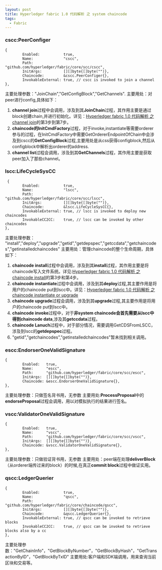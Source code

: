 ```yaml
---
layout: post
title: Hyperledger fabric 1.0 代码解析 之 system chaincode
tags:
  - Fabric
---
```


### cscc:PeerConfiger
```
{
        Enabled:           true,
        Name:              "cscc",
        Path:              "github.com/hyperledger/fabric/core/scc/cscc",
        InitArgs:          [][]byte{[]byte("")},
        Chaincode:         &cscc.PeerConfiger{},
        InvokableExternal: true, // cscc is invoked to join a channel
},
```
主要处理参数："JoinChain","GetConfigBlock","GetChannels".
主要用处：对peer进行config,具体如下：
1. **channel join**过程中会调用，涉及到其**JoinChain**过程，其作用主要是通过block创建chain,并进行初始化。详见：[Hyperledger fabric 1.0 代码解析 之 channel join](http://192.168.9.251:4567/topic/14/hyperledger-fabric-1-0-%E4%BB%A3%E7%A0%81%E8%A7%A3%E6%9E%90-%E4%B9%8B-channel-join)的第3步到第7步。
2. **chaincode的InitCmdFactory**过程，对于invoke,instantiate等需要orderer参与的过程，在InitCmdFactory中需要GetOrdererEndpointOfChain中会涉及到cscc的**GetConfigBlock**过程,主要用处是从css获得configblock,然后从configblock中解析出orderer的address.
3. **channel list**过程会调用，涉及到其**GetChannels**过程，其作用主要是获取peer加入了那些channel。
### lscc:LifeCycleSysCC
```
 {
        Enabled:           true,
        Name:              "lscc",
        Path:              "github.com/hyperledger/fabric/core/scc/lscc",
        InitArgs:          [][]byte{[]byte("")},
        Chaincode:         &lscc.LifeCycleSysCC{},
        InvokableExternal: true, // lscc is invoked to deploy new chaincodes
        InvokableCC2CC:    true, // lscc can be invoked by other chaincodes
},
```
主要处理参数： "install","deploy","upgrade","getid","getdepspec","getccdata","getchaincodes","getinstalledchaincodes"
主要用处：管理chaincode的整个生命周期，具体如下：
1. **chaincode install**过程中会调用，涉及到其**install**过程，其作用主要是将chaincode写入文件系统。详见:[Hyperledger fabric 1.0 代码解析 之 chaincode install](http://192.168.9.251:4567/topic/17/hyperledger-fabric-1-0-%E4%BB%A3%E7%A0%81%E8%A7%A3%E6%9E%90-%E4%B9%8B-chaincode-install)的第3步和第4步。
2. **chaincode instantiate**过程中会调用，涉及到其**deploy**过程,其主要作用是将用户的chaincode put到lscc中。详见：[Hyperledger fabric 1.0 代码解析 之 chaincode instantiate or upgrade](http://192.168.9.251:4567/topic/20/hyperledger-fabric-1-0-%E4%BB%A3%E7%A0%81%E8%A7%A3%E6%9E%90-%E4%B9%8B-chaincode-instantiate-or-upgrade)
3. **chaincode upgrade**过程会调用，涉及到其**upgrade**过程,其主要作用是将用户的chaincode put到lscc中。
4. **chaincode invoke**过程中，对于**非system chaincode会首先需要从lscc中得到chaincode data**,涉及其**getccdata**过程。
5. **chaincode Lanuch**过程中，对于部分情况，需要调用GetCDSFromLSCC，涉及到lscc的**getdepspec**过程。
6. "getid","getchaincodes","getinstalledchaincodes"暂未找到相关调用。
### escc:EndorserOneValidSignature
```
{
        Enabled:   true,
        Name:      "escc",
        Path:      "github.com/hyperledger/fabric/core/scc/escc",
        InitArgs:  [][]byte{[]byte("")},
        Chaincode: &escc.EndorserOneValidSignature{},
},
```
主要处理参数：只做签名背书用，无参数
主要用处:**ProcessProposal**中的**endorseProposal**过程会调用，用以对模拟执行的结果进行签名。
### vscc:ValidatorOneValidSignature
```
{
        Enabled:   true,
        Name:      "vscc",
        Path:      "github.com/hyperledger/fabric/core/scc/vscc",
        InitArgs:  [][]byte{[]byte("")},
        Chaincode: &vscc.ValidatorOneValidSignature{},
},
```
主要处理参数：只做验证背书用，无参数
主要用处：peer端在处理**deliverBlock**（从orderer端传过来的block）的时候,在真正**commit block**过程中做证实用。
### qscc:LedgerQuerier
```
{
        Enabled:           true,
        Name:              "qscc",
        Path:              "github.com/hyperledger/fabric/core/chaincode/qscc",
        InitArgs:          [][]byte{[]byte("")},
        Chaincode:         &qscc.LedgerQuerier{},
        InvokableExternal: true, // qscc can be invoked to retrieve blocks
        InvokableCC2CC:    true, // qscc can be invoked to retrieve blocks also by a cc
},
```
主要处理参数："GetChainInfo"，"GetBlockByNumber"，"GetBlockByHash"，"GetTransactionByID"，"GetBlockByTxID"
主要用处:客户端和SDK端调用，用来查询当前区块和交易等。